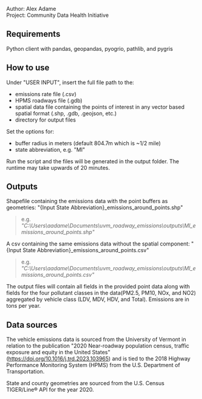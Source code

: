 Author: Alex Adame  
Project: Community Data Health Initiative
## Requirements
Python client with pandas, geopandas, pyogrio, pathlib, and pygris

## How to use
Under "USER INPUT", insert the full file path to the:
- emissions rate file (.csv)
- HPMS roadways file (.gdb)
- spatial data file containing the points of interest in any vector based spatial format (.shp, .gdb, .geojson, etc.)
- directory for output files

Set the options for:
- buffer radius in meters (default 804.7m which is ~1/2 mile)
- state abbreviation, e.g. "MI"

Run the script and the files will be generated in the output folder. The runtime may take upwards of 20 minutes. 

## Outputs
Shapefile containing the emissions data with the point buffers as geometries: "{Input State Abbreviation}_emissions_around_points.shp"
>e.g. *"C:\Users\aadame\Documents\uvm_roadway_emissions\outputs\MI_emissions_around_points.shp"* 

A csv containing the same emissions data without the spatial component: "{Input State Abbreviation}_emissions_around_points.csv"
>e.g. *"C:\Users\aadame\Documents\uvm_roadway_emissions\outputs\MI_emissions_around_points.csv"*

The output files will contain all fields in the provided point data along with fields for the four pollutant classes in the data(PM2.5, PM10, NOx, and NO2) aggregated by vehicle class (LDV, MDV, HDV, and Total). Emissions are in tons per year.

## Data sources
The vehicle emissions data is sourced from the University of Vermont in relation to the publication "2020 Near-roadway population census, traffic exposure and equity in the United States" (https://doi.org/10.1016/j.trd.2023.103965) and is tied to the 2018 Highway Performance Monitoring System (HPMS) from the U.S. Department of Transportation. 

State and county geometries are sourced from the U.S. Census TIGER/Line® API for the year 2020.
